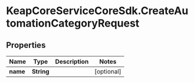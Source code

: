 # KeapCoreServiceCoreSdk.CreateAutomationCategoryRequest

## Properties

Name | Type | Description | Notes
------------ | ------------- | ------------- | -------------
**name** | **String** |  | [optional] 


